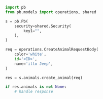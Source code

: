 <!-- Start SDK Example Usage -->


```python
import pb
from pb.models import operations, shared

s = pb.Pb(
    security=shared.Security(
        key1="",
    ),
)

req = operations.CreateAnimalRequestBody(
    color='white',
    id='<ID>',
    name='illo Jeep',
)

res = s.animals.create_animal(req)

if res.animals is not None:
    # handle response
```
<!-- End SDK Example Usage -->